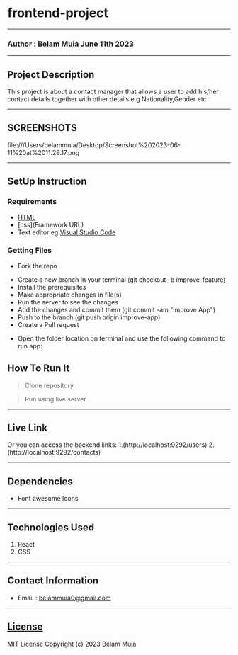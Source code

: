 # frontend-project
*****
### Author : Belam Muia June 11th 2023
****
## Project Description
This project is about a contact manager that allows a user to add his/her contact details together with other details e.g Nationality,Gender etc
******

## SCREENSHOTS
file:///Users/belammuia/Desktop/Screenshot%202023-06-11%20at%2011.29.17.png
********
## SetUp Instruction
### Requirements

* [HTML](html.com)
* [css](Framework URL)
* Text editor eg [Visual Studio Code](https://code.visualstudio.com/download)


### Getting Files
* Fork the repo
- Create a new branch in your terminal (git checkout -b improve-feature)
- Install the prerequisites
- Make appropriate changes in file(s)
- Run the server to see the changes
- Add the changes and commit them (git commit -am "Improve App")
- Push to the branch (git push origin improve-app)
- Create a Pull request
* Open the folder location on terminal and use the following command to run app:

## How To Run It
>  Clone repository

> Run using live server
*****
## Live Link
Or you can access the backend links:
1.(http://localhost:9292/users)
2.(http://localhost:9292/contacts)
*****
## Dependencies
- Font awesome Icons
*****
## Technologies Used
1. React
2. CSS
*****
## Contact Information
* Email : belammuia0@gmail.com
*****
## [License](LICENSE)
MIT License
Copyright (c) 2023 Belam Muia